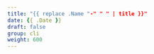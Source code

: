 ```yaml
---
title: "{{ replace .Name "-" " " | title }}"
date: {{ .Date }}
draft: false
group: cli
weight: 600
---
```


